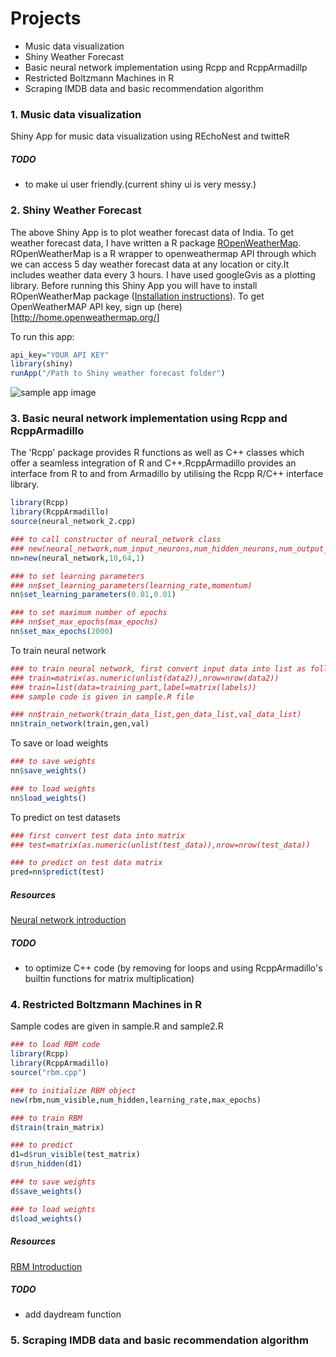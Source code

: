 # Projects
 * Music data visualization
 * Shiny Weather Forecast
 * Basic neural network implementation using Rcpp and RcppArmadillp
 * Restricted Boltzmann Machines in R
 * Scraping IMDB data and basic recommendation algorithm

### 1. Music data visualization
Shiny App for music data visualization using REchoNest and twitteR

##### TODO
* to make ui user friendly.(current shiny ui is very messy.)

### 2. Shiny Weather Forecast
The above Shiny App is to plot weather forecast data of India. To get weather forecast data, I have written a R package [ROpenWeatherMap](https://github.com/mukul13/ROpenWeatherMap). ROpenWeatherMap is a R wrapper to openweathermap API through which we can access 5 day weather forecast data at any location or city.It includes weather data every 3 hours. I have used googleGvis as a plotting library.
Before running this Shiny App you will have to install ROpenWeatherMap package ([Installation instructions](https://github.com/mukul13/ROpenWeatherMap)). To get OpenWeatherMAP API key, sign up (here)[http://home.openweathermap.org/] 

To run this app:
```R
api_key="YOUR API KEY"
library(shiny)
runApp("/Path to Shiny weather forecast folder")
```

![sample app image](https://github.com/mukul13/Projects/blob/master/Shiny%20Weather%20forecast/sample%20Image.JPG)

### 3. Basic neural network implementation using Rcpp and RcppArmadillo
The 'Rcpp' package provides R functions as well as C++ classes which offer a seamless integration of R and C++.RcppArmadillo provides an interface from R to and from Armadillo by utilising the Rcpp R/C++ interface library.

```R
library(Rcpp)
library(RcppArmadillo)
source(neural_network_2.cpp)

### to call constructor of neural_network class
### new(neural_network,num_input_neurons,num_hidden_neurons,num_output_neurons)
nn=new(neural_network,10,64,1)

### to set learning parameters
### nn$set_learning_parameters(learning_rate,momentum)
nn$set_learning_parameters(0.01,0.01)

### to set maximum number of epochs
### nn$set_max_epochs(max_epochs)
nn$set_max_epochs(2000)
````

To train neural network

```R
### to train neural network, first convert input data into list as follows
### train=matrix(as.numeric(unlist(data2)),nrow=nrow(data2))
### train=list(data=training_part,label=matrix(labels))
### sample code is given in sample.R file

### nn$train_network(train_data_list,gen_data_list,val_data_list)
nn$train_network(train,gen,val)
```

To save or load weights

```R
### to save weights
nn$save_weights()

### to load weights
nn$load_weights()
```

To predict on test datasets

```R
### first convert test data into matrix
### test=matrix(as.numeric(unlist(test_data)),nrow=nrow(test_data))

### to predict on test data matrix
pred=nn$predict(test)
```
##### Resources
[Neural network introduction](https://takinginitiative.wordpress.com/2008/04/03/basic-neural-network-tutorial-theory/)

##### TODO
* to optimize C++ code (by removing for loops and using RcppArmadillo's builtin functions for matrix multiplication)

### 4. Restricted Boltzmann Machines in R
Sample codes are given in sample.R and sample2.R

```R
### to load RBM code
library(Rcpp)
library(RcppArmadillo)
source("rbm.cpp")

### to initialize RBM object
new(rbm,num_visible,num_hidden,learning_rate,max_epochs)

### to train RBM
d$train(train_matrix)

### to predict
d1=d$run_visible(test_matrix)
d$run_hidden(d1)

### to save weights
d$save_weights()

### to load weights
d$load_weights()
```

##### Resources
[RBM Introduction](https://github.com/echen/restricted-boltzmann-machines)

##### TODO
* add daydream function

### 5. Scraping IMDB data and basic recommendation algorithm
